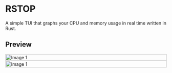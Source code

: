 # RSTOP
A simple TUI that graphs your CPU and memory usage in real time written in Rust.

## Preview
<div style="display: flex; flex-wrap: wrap; justify-content: center;">
  <img src="https://8l8d0r1afw.ufs.sh/f/3Wlnw3xwUljvcocuo6Grb1AKQ4MGaqnDz2VfIxLR9UvyjtYh" alt="Image 1" style="width: 100%; " />
  <img src="https://8l8d0r1afw.ufs.sh/f/3Wlnw3xwUljvyayGrTzNT52Wu7y9OASvHR6c8VrxeIhlfUMs" alt="Image 1" style="width: 100%; " />
</div>

